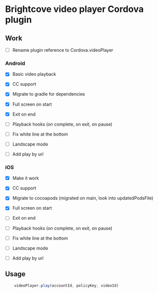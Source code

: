 # Brightcove video player Cordova plugin

## Work

- [ ] Rename plugin reference to Cordova.videoPlayer

### Android

- [x] Basic video playback

- [x] CC support

- [x] Migrate to gradle for dependencies

- [x] Full screen on start

- [x] Exit on end

- [ ] Playback hooks (on complete, on exit, on pause)

- [ ] Fix white line at the bottom

- [ ] Landscape mode

- [ ] Add play by url

### iOS

- [x] Make it work

- [x] CC support

- [x] Migrate to cocoapods (migrated on main, look into updatedPodsFile)

- [x] Full screen on start

- [ ] Exit on end

- [ ] Playback hooks (on complete, on exit, on pause)

- [ ] Fix white line at the bottom

- [ ] Landscape mode

- [ ] Add play by url

## Usage

```Javascript
    videoPlayer.play(accountId, policyKey, videoId)
```
